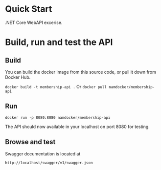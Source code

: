 # Quick Start
.NET Core WebAPI excerise.

# Build, run and test the API

## Build

You can build the docker image from this source code, or pull it down from Docker Hub.

`docker build -t membership-api .` Or  `docker pull namdocker/membership-api`

## Run 

`docker run -p 8080:8080 namdocker/membership-api`

The API should now available in your localhost on port 8080 for testing.

## Browse and test

Swagger documentation is located at

`http://localhost/swagger/v1/swagger.json`
